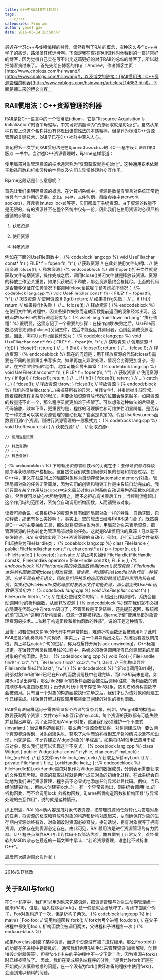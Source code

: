 ```yaml
---
title: C++中RAII技巧(转载)
tags: 
  - c/c++
categories: Program
author: yosef gao
date: 2016-06-14 20:58:47
---
```



最近在学习c++多线程编程的时候，偶然看到了RAII的概念，有种这么多年c++白学了的感觉，路漫漫其修远兮啊。下面是我在查找RAII资料时候看到的一篇非常好的博客，因为觉得自己实在写不出比这篇更好的对于RAII的总结的博客了，所以就把博客摘过来了。
首先先给出博客的作者：Andrew，作者博客主页：[http://www.cnblogs.com/hsinwang/](http://www.cnblogs.com/hsinwang/)，以及博文的链接：[RAII惯用法：C++资源管理的利器](http://www.cnblogs.com/hsinwang/articles/214663.html)。下面是摘过来的博文内容：

<!--more-->

RAII惯用法：C++资源管理的利器
-----------------------------
RAII是指C++语言中的一个惯用法(idiom)，它是“Resource Acquisition Is Initialization”的首字母缩写。中文可将其翻译为“资源获取就是初始化”。虽然从某种程度上说这个名称并没有体现出该惯性法的本质精神，但是作为标准C++资源管理的关键技术，RAII早已在C++社群中深入人心。

我记得第一次学到RAII惯用法是在Bjarne Stroustrup的《C++程序设计语言(第3版)》一书中。当讲述C++资源管理时，Bjarne这样写道：

使用局部对象管理资源的技术通常称为“资源获取就是初始化”。这种通用技术依赖于构造函数和析构函数的性质以及它们与异常处理的交互作用。

Bjarne这段话是什么意思呢？

首先让我们来明确资源的概念，在计算机系统中，资源是数量有限且对系统正常运转具有一定作用的元素。比如，内存，文件句柄，网络套接字(network sockets)，互斥锁(mutex locks)等等，它们都属于系统资源。由于资源的数量不是无限的，有的资源甚至在整个系统中仅有一份，因此我们在使用资源时必须严格遵循的步骤是：

1. 获取资源

2. 使用资源

3. 释放资源

例如在下面的UseFile函数中：
{% codeblock lang:cpp %}
void UseFile(char const* fn)
{
    FILE* f = fopen(fn, "r");        // 获取资源
    // 在此处使用文件句柄f...         // 使用资源
    fclose(f);                       // 释放资源
}
{% endcodeblock %}
调用fopen()打开文件就是获取文件句柄资源，操作完成之后，调用fclose()关闭文件就是释放该资源。资源的释放工作至关重要，如果只获取而不释放，那么资源最终会被耗尽。上面的代码是否能够保证在任何情况下都调用fclose函数呢？请考虑如下情况：
{% codeblock lang:cpp %}
void UseFile(char const* fn)
{
    FILE* f = fopen(fn, "r");        // 获取资源
    // 使用资源
    if (!g()) return;                // 如果操作g失败！
    // ...
    if (!h()) return;                // 如果操作h失败！
    // ...
    fclose(f);                       // 释放资源
}
{% endcodeblock %}
在使用文件f的过程中，因某些操作失败而造成函数提前返回的现象经常出现。这时函数UseFile的执行流程将变为：
{% asset_img "raii-flowchart.png" "执行流程" %}
很明显，这里忘记了一个重要的步骤：在操作g或h失败之后，UseFile函数必须首先调用fclose()关闭文件，然后才能返回其调用者，否则会造成资源泄漏。因此，需将UseFile函数修改为：
{% codeblock lang:cpp %}
void UseFile(char const* fn)
{
    FILE* f = fopen(fn, "r");        // 获取资源
    // 使用资源
    if (!g()) { fclose(f); return; }
    // ...
    if (!h()) { fclose(f); return; }
    // ...
    fclose(f);                       // 释放资源
}
{% endcodeblock %}
现在的问题是：用于释放资源的代码fclose(f)需要在不同的位置重复书写多次。如果再加入异常处理，情况会变得更加复杂。例如，在文件f的使用过程中，程序可能会抛出异常：
{% codeblock lang:cpp %}
void UseFile(char const* fn)
{
    FILE* f = fopen(fn, "r");        // 获取资源
    // 使用资源
    try {
        if (!g()) { fclose(f); return; }
        // ...
        if (!h()) { fclose(f); return; }
        // ...
    }
    catch (...) {
        fclose(f);                   // 释放资源
        throw;
    }
    fclose(f);                       // 释放资源
}
{% endcodeblock %}
我们必须依靠catch(...)来捕获所有的异常，关闭文件f，并重新抛出该异常。随着控制流程复杂度的增加，需要添加资源释放代码的位置会越来越多。如果资源的数量还不止一个，那么程序员就更加难于招架了。可以想象这种做法的后果是：代码臃肿，效率下降，更重要的是，程序的可理解性和可维护性明显降低。是否存在一种方法可以实现资源管理的自动化呢？答案是肯定的。假设UseResources函数要用到n个资源，则进行资源管理的一般模式为：
{% codeblock lang:cpp %}
void UseResources()
{
    // 获取资源1
    // ...
    // 获取资源n
    
    // 使用这些资源
    
    // 释放资源n
    // ...
    // 释放资源1
}
{% endcodeblock %}
不难看出资源管理技术的关键在于：要保证资源的释放顺序与获取顺序严格相反。这自然使我们联想到局部对象的创建和销毁过程。在C++中，定义在栈空间上的局部对象称为自动存储(automatic memory)对象。管理局部对象的任务非常简单，因为它们的创建和销毁工作是由系统自动完成的。我们只需在某个作用域(scope)中定义局部对象(这时系统自动调用构造函数以创建对象)，然后就可以放心大胆地使用之，而不必担心有关善后工作；当控制流程超出这个作用域的范围时，系统会自动调用析构函数，从而销毁该对象。

读者可能会说：如果系统中的资源也具有如同局部对象一样的特性，自动获取，自动释放，那该有多么美妙啊！。事实上，您的想法已经与RAII不谋而合了。既然类是C++中的主要抽象工具，那么就将资源抽象为类，用局部对象来表示资源，把管理资源的任务转化为管理局部对象的任务。这就是RAII惯用法的真谛！可以毫不夸张地说，RAII有效地实现了C++资源管理的自动化。例如，我们可以将文件句柄FILE抽象为FileHandle类：
{% codeblock lang:cpp %}
class FileHandle {
public:
    FileHandle(char const* n, char const* a) { p = fopen(n, a); }
    ~FileHandle() { fclose(p); }
private:
    // 禁止拷贝操作
    FileHandle(FileHandle const&);
    FileHandle& operator= (FileHandle const&);
    FILE *p;
};
{% endcodeblock %}
FileHandle类的构造函数调用fopen()获取资源；FileHandle类的析构函数调用fclose()释放资源。请注意，考虑到FileHandle对象代表一种资源，它并不具有拷贝语义，因此我们将拷贝构造函数和赋值运算符声明为私有成员。如果利用FileHandle类的局部对象表示文件句柄资源，那么前面的UseFile函数便可简化为：
{% codeblock lang:cpp %}
void UseFile(char const* fn)
{
    FileHandle file(fn, "r"); 
    // 在此处使用文件句柄f...
    // 超出此作用域时，系统会自动调用file的析构函数，从而释放资源
}
{% endcodeblock %}
现在我们就不必担心隐藏在代码之中的return语句了；不管函数是正常结束，还是提前返回，系统都必须“乖乖地”调用f的析构函数，资源一定能被释放。Bjarne所谓“使用局部对象管理资源的技术……依赖于构造函数和析构函数的性质”，说的正是这种情形。

且慢！如若使用文件file的代码中有异常抛出，难道析构函数还会被调用吗？此时RAII还能如此奏效吗？问得好。事实上，当一个异常抛出之后，系统沿着函数调用栈，向上寻找catch子句的过程，称为栈辗转开解(stack unwinding)。C++标准规定，在辗转开解函数调用栈的过程中，系统必须确保调用所有已创建起来的局部对象的析构函数。例如：
{% codeblock lang:cpp %}
void Foo()
{
    FileHandle file1("n1.txt", "r"); 
    FileHandle file2("n2.txt", "w");
    Bar();       // 可能抛出异常
    FileHandle file3("n3.txt", "rw")
}
{% endcodeblock %}
当Foo()调用Bar()时，局部对象file1和file2已经在Foo的函数调用栈中创建完毕，而file3却尚未创建。如果Bar()抛出异常，那么file2和file1的析构函数会被先后调用(注意：析构函数的调用顺序与构造函数相反)；由于此时栈中尚不存在file3对象，因此它的析构函数不会被调用。只有当一个对象的构造函数执行完毕之后，我们才认为该对象的创建工作已经完成。栈辗转开解过程仅调用那些业已创建的对象的析构函数。

RAII惯用法同样适用于需要管理多个资源的复杂对象。例如，Widget类的构造函数要获取两个资源：文件myFile和互斥锁myLock。每个资源的获取都有可能失败并且抛出异常。为了正常使用Widget对象，这里我们必须维护一个不变式(invariant)：当调用构造函数时，要么两个资源全都获得，对象创建成功；要么两个资源都没得到，对象创建失败。获取了文件而没有得到互斥锁的情况永远不能出现，也就是说，不允许建立Widget对象的“半成品”。如果将RAII惯用法应用于成员对象，那么我们就可以实现这个不变式：
{% codeblock lang:cpp %}
class Widget {
public:
    Widget(char const* myFile, char const* myLock)
    : file_(myFile),     // 获取文件myFile
      lock_(myLock)      // 获取互斥锁myLock
    {}
    // ...
private:
    FileHandle file_;
    LockHandle lock_;
};
{% endcodeblock %}
FileHandle和LockHandle类的对象作为Widget类的数据成员，分别表示需要获取的文件和互斥锁。资源的获取过程就是两个成员对象的初始化过程。在此系统会自动地为我们进行资源管理，程序员不必显式地添加任何异常处理代码。例如，当已经创建完file\_，但尚未创建完lock\_时，有一个异常被抛出，则系统会调用file\_的析构函数，而不会调用lock_的析构函数。Bjarne所谓构造函数和析构函数“与异常处理的交互作用”，说的就是这种情形。

综上所述，RAII的本质内容是用对象代表资源，把管理资源的任务转化为管理对象的任务，将资源的获取和释放与对象的构造和析构对应起来，从而确保在对象的生存期内资源始终有效，对象销毁时资源必被释放。换句话说，拥有对象就等于拥有资源，对象存在则资源必定存在。由此可见，RAII惯用法是进行资源管理的有力武器。C++程序员依靠RAII写出的代码不仅简洁优雅，而且做到了异常安全。难怪微软的MSDN杂志在最近的一篇文章中承认：“若论资源管理，谁也比不过标准C++”。

最后再次感谢原文的作者！

-------------------------------------
2016/6/17修改

关于RAII与fork()
----------------
在C++程序中，我们可以用对象来包装资源，把资源管理与对象生命期管理统一起来(RAII)。但是，加入程序会fork()，这一假设就会被破坏了。考虑下面这个例子，Foo对象构造了一次，但是析构了两次。
{% codeblock lang:cpp %}
int main()
{
    Foo foo;        // 调用构造函数
    fork();         // fork为两个进程
    foo.doit();     // 在父子进程中都使用foo
    // 析构函数会被调用两次，父进程和子进程各一次
}
{% endcodeblock %}

如果Foo class封装了某种资源，而这个资源没有被子进程继承，那么Foo::doit()的功能在子进程中是错乱的。
通常我们会用RAII手法来管理资源(加锁解锁、创建销毁定时器等等)，但是fork()出来的子进程中不一定正常工作，因为资源在fork()时已经被释放了。
因此，我们在变成服务端程序的时候，“是否允许fork()”是在一开始就应该慎重考虑的问题，在一个没有为fork()做好准备的程序中使用fork()，会遇到难以预料的问题。
